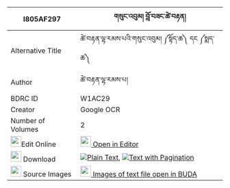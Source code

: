 |I805AF297|གསུང་འབུམ། བློ་བཟང་ཚེ་བརྟན། 
| --- | --- 
|Alternative Title |ཚེ་བརྟན་ལྷ་རམས་པའི་གསུང་འབུམ། ༼སྟོད་ཆ༽ དང ༼སྨད་ཆ༽
|Author| ཚེ་བརྟན་ལྷ་རམས་པ།
|BDRC ID | W1AC29
|Creator | Google OCR
|Number of Volumes| 2
|<img width="25" src="https://img.icons8.com/color/25/000000/edit-property.png">Edit Online| [<img width="25" src="https://avatars.githubusercontent.com/u/45091458?s=200&v=4"> Open in Editor](http://editor.openpecha.org/I805AF297)
|<img width="25" src="https://img.icons8.com/fluent/48/000000/download-2.png"/>  Download | [![](https://img.icons8.com/color/20/000000/txt.png)Plain Text](https://github.com/Openpecha/I805AF297/releases/download/v2/sungbum_lozang_tseten_plain_I805AF297.zip), [![](https://img.icons8.com/color/20/000000/txt.png)Text with Pagination](https://github.com/Openpecha/I805AF297/releases/download/v2/sungbum_lozang_tseten_pages_I805AF297.zip)
|<img width="25" src="https://img.icons8.com/plasticine/100/000000/pictures-folder.png"/>  Source Images | [<img width="25" src="https://library.bdrc.io/icons/BUDA-small.svg"> Images of text file open in BUDA](https://library.bdrc.io/show/bdr:W1AC29)